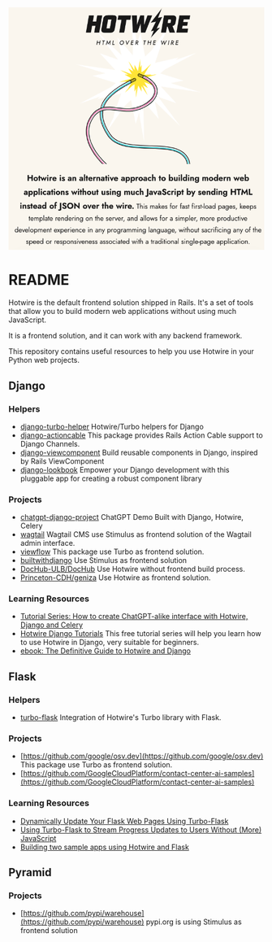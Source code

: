 ![](./misc/hotwire.png)

# README

Hotwire is the default frontend solution shipped in Rails. It's a set of tools that allow you to build modern web applications without using much JavaScript.

It is a frontend solution, and it can work with any backend framework.

This repository contains useful resources to help you use Hotwire in your Python web projects.

## Django

### Helpers

* [django-turbo-helper](https://github.com/rails-inspire-django/django-turbo-helper) Hotwire/Turbo helpers for Django
* [django-actioncable](https://github.com/rails-inspire-django/django-actioncable) This package provides Rails Action Cable support to Django Channels.
* [django-viewcomponent](https://github.com/rails-inspire-django/django-viewcomponent) Build reusable components in Django, inspired by Rails ViewComponent
* [django-lookbook](https://github.com/rails-inspire-django/django-lookbook) Empower your Django development with this pluggable app for creating a robust component library

### Projects

* [chatgpt-django-project](https://github.com/rails-inspire-django/chatgpt-django-project) ChatGPT Demo Built with Django, Hotwire, Celery
* [wagtail](https://github.com/wagtail/wagtail) Wagtail CMS use Stimulus as frontend solution of the Wagtail admin interface.
* [viewflow](https://github.com/viewflow/viewflow) This package use Turbo as frontend solution.
* [builtwithdjango](https://github.com/builtwithdjango/builtwithdjango) Use Stimulus as frontend solution
* [DocHub-ULB/DocHub](https://github.com/DocHub-ULB/DocHub) Use Hotwire without frontend build process.
* [Princeton-CDH/geniza](https://github.com/Princeton-CDH/geniza) Use Hotwire as frontend solution.

### Learning Resources

* [Tutorial Series: How to create ChatGPT-alike interface with Hotwire, Django and Celery](https://saashammer.com/blog/creating-chatgpt-interface-with-hotwire-django-celery/)
* [Hotwire Django Tutorials](https://tutorial.saashammer.com/) This free tutorial series will help you learn how to use Hotwire in Django, very suitable for beginners.
* [ebook: The Definitive Guide to Hotwire and Django](https://leanpub.com/hotwire-django)

## Flask

### Helpers

* [turbo-flask](https://github.com/miguelgrinberg/turbo-flask) Integration of Hotwire's Turbo library with Flask.

### Projects

* [https://github.com/google/osv.dev](https://github.com/google/osv.dev) This package use Turbo as frontend solution.
* [https://github.com/GoogleCloudPlatform/contact-center-ai-samples](https://github.com/GoogleCloudPlatform/contact-center-ai-samples)

### Learning Resources

* [Dynamically Update Your Flask Web Pages Using Turbo-Flask](https://blog.miguelgrinberg.com/post/dynamically-update-your-flask-web-pages-using-turbo-flask)
* [Using Turbo-Flask to Stream Progress Updates to Users Without (More) JavaScript](https://world.hey.com/georgespencer/using-turbo-flask-to-stream-progress-updates-to-users-without-more-javascript-81479750)
* [Building two sample apps using Hotwire and Flask](https://eduardovra.github.io/building-two-sample-apps-using-hotwire-and-flask/)

## Pyramid

### Projects

* [https://github.com/pypi/warehouse](https://github.com/pypi/warehouse) pypi.org is using Stimulus as frontend solution

